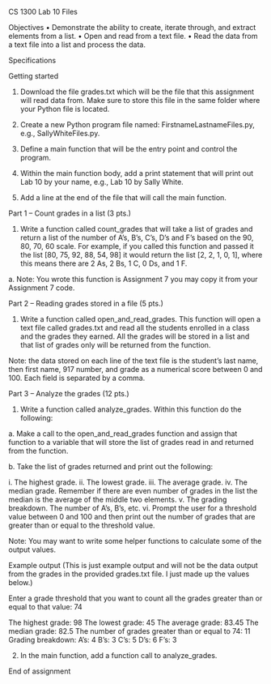 CS 1300 
Lab 10 Files 

Objectives
•	Demonstrate the ability to create, iterate through, and extract elements from a list.
•	Open and read from a text file.
•	Read the data from a text file into a list and process the data.

Specifications

Getting started

1.	Download the file grades.txt which will be the file that this assignment will read data from. Make sure to store this file in the same folder where your Python file is located.

2.	Create a new Python program file named: FirstnameLastnameFiles.py, e.g., SallyWhiteFiles.py.

3.	Define a main function that will be the entry point and control the program. 

4.	Within the main function body, add a print statement that will print out Lab 10 by your name, e.g., Lab 10 by Sally White.

5.	Add a line at the end of the file that will call the main function.

Part 1 – Count grades in a list (3 pts.)

1.	Write a function called count_grades that will take a list of grades and return a list of the number of A’s, B’s, C’s, D’s and F’s based on the 90, 80, 70, 60 scale. For example, if you called this function and passed it the list [80, 75, 92, 88, 54, 98] it would return the list [2, 2, 1, 0, 1], where this means there are 2 As, 2 Bs, 1 C, 0 Ds, and 1 F.

a.	Note: You wrote this function is Assignment 7 you may copy it from your Assignment 7 code.

Part 2 – Reading grades stored in a file (5 pts.)

1.	Write a function called open_and_read_grades. This function will open a text file called grades.txt and read all the students enrolled in a class and the grades they earned. All the grades will be stored in a list and that list of grades only will be returned from the function.

Note: the data stored on each line of the text file is the student’s last name, then first name, 917 number, and grade as a numerical score between 0 and 100. Each field is separated by a comma. 

Part 3 – Analyze the grades (12 pts.)

1.	Write a function called analyze_grades. Within this function do the following:

a.	Make a call to the open_and_read_grades function and assign that function to a variable that will store the list of grades read in and returned from the function.

b.	Take the list of grades returned and print out the following:

i.	The highest grade.
ii.	The lowest grade.
iii.	The average grade.
iv.	The median grade. Remember if there are even number of grades in the list the median is the average of the middle two elements.
v.	The grading breakdown. The number of A’s, B’s, etc.
vi.	Prompt the user for a threshold value between 0 and 100 and then print out the number of grades that are greater than or equal to the threshold value.

Note: You may want to write some helper functions to calculate some of the output values.

Example output (This is just example output and will not be the data output from the grades in the provided grades.txt file. I just made up the values below.)

Enter a grade threshold that you want to count all the grades greater than or equal to that value: 74

The highest grade: 98
The lowest grade: 45
The average grade: 83.45
The median grade: 82.5
The number of grades greater than or equal to 74: 11
Grading breakdown:
A’s: 4
B’s: 3
C’s: 5
D’s: 6
F’s: 3 

2.	In the main function, add a function call to analyze_grades. 

End of assignment


